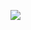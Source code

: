 ![](https://raw.githubusercontent.com/frasermcc9/306-test/4adbe1734528b2e3f550b611d9c33a432799649e/.github/badges/jacoco.svg?token=ANK63WJNS76UNZCQA6RRTI3A7CO4I)
